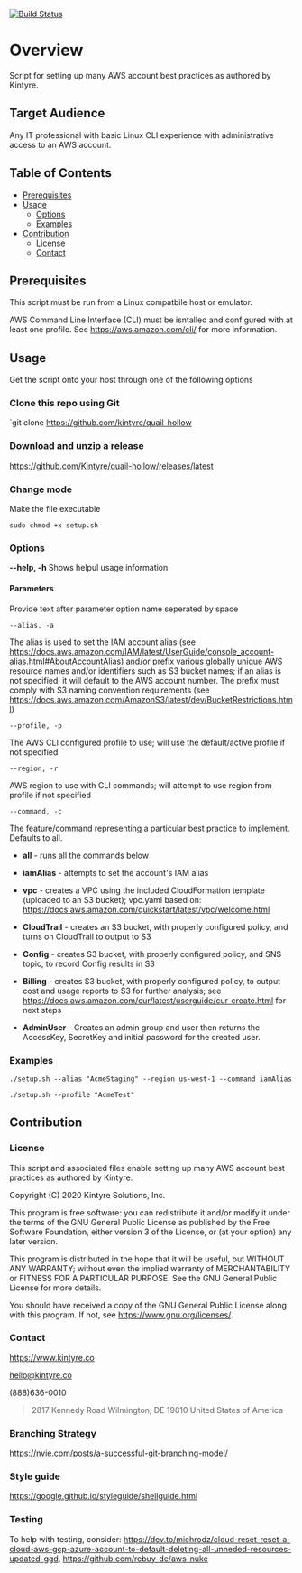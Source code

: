 [![Build Status](https://app.codeship.com/projects/0b7198d0-d64c-0138-2bc6-022c34f98bcc/status?branch=development)](https://app.codeship.com/projects/0b7198d0-d64c-0138-2bc6-022c34f98bcc/status?branch=development)

# Overview

Script for setting up many AWS account best practices as authored by Kintyre.

## Target Audience

Any IT professional with basic Linux CLI experience with administrative access to an AWS account.

## Table of Contents

- [Prerequisites](#Prerequisites)
- [Usage](#Usage)
  - [Options](#Options)
  - [Examples](#Examples)
- [Contribution](#Contribution)
  - [License](#License)
  - [Contact](#Contact)

## Prerequisites

This script must be run from a Linux compatbile host or emulator.

AWS Command Line Interface (CLI) must be isntalled and configured with at least one profile. See <https://aws.amazon.com/cli/> for more information.

## Usage

Get the script onto your host through one of the following options

### Clone this repo using Git

`git clone https://github.com/kintyre/quail-hollow

### Download and unzip a release

<https://github.com/Kintyre/quail-hollow/releases/latest>

### Change mode

Make the file executable

`sudo chmod +x setup.sh`

### Options

**--help, -h**
Shows helpul usage information

#### Parameters

Provide text after parameter option name seperated by space

`--alias, -a`

The alias is used to set the IAM account alias (see <https://docs.aws.amazon.com/IAM/latest/UserGuide/console_account-alias.html#AboutAccountAlias>) and/or prefix various globally unique AWS resource names and/or identifiers such as S3 bucket names; if an alias is not specified, it will default to the AWS account number. The prefix must comply with S3 naming convention requirements (see <https://docs.aws.amazon.com/AmazonS3/latest/dev/BucketRestrictions.html>)

`--profile, -p`

The AWS CLI configured profile to use; will use the default/active profile if not specified

`--region, -r`

AWS region to use with CLI commands; will attempt to use region from profile if not specified

`--command, -c`

The feature/command representing a particular best practice to implement. Defaults to all.

- **all** - runs all the commands below

- **iamAlias** - attempts to set the account's IAM alias

- **vpc** - creates a VPC using the included CloudFormation template (uploaded to an S3 bucket); vpc.yaml based on: https://docs.aws.amazon.com/quickstart/latest/vpc/welcome.html

- **CloudTrail** - creates an S3 bucket, with properly configured policy, and turns on CloudTrail to output to S3

- **Config** - creates S3 bucket, with properly configured policy, and SNS topic, to record Config results in S3

- **Billing** - creates S3 bucket, with properly configured policy, to output cost and usage reports to S3 for further analysis; see https://docs.aws.amazon.com/cur/latest/userguide/cur-create.html for next steps

- **AdminUser** - Creates an admin group and user then returns the AccessKey, SecretKey and initial password for the created user.

### Examples

`./setup.sh --alias "AcmeStaging" --region us-west-1 --command iamAlias`

`./setup.sh --profile "AcmeTest" `

## Contribution

### License

This script and associated files enable setting up many AWS account best practices as authored by Kintyre.

Copyright (C) 2020 Kintyre Solutions, Inc.

This program is free software: you can redistribute it and/or modify it under the terms of the GNU General Public License as published by the Free Software Foundation, either version 3 of the License, or (at your option) any later version.

This program is distributed in the hope that it will be useful, but WITHOUT ANY WARRANTY; without even the implied warranty of MERCHANTABILITY or FITNESS FOR A PARTICULAR PURPOSE. See the GNU General Public License for more details.

You should have received a copy of the GNU General Public License along with this program. If not, see <https://www.gnu.org/licenses/>.

### Contact

<https://www.kintyre.co>

hello@kintyre.co

(888)636-0010

> 2817 Kennedy Road
> Wilmington, DE 19810
> United States of America

### Branching Strategy

<https://nvie.com/posts/a-successful-git-branching-model/>

### Style guide

<https://google.github.io/styleguide/shellguide.html>

### Testing

To help with testing, consider: https://dev.to/michrodz/cloud-reset-reset-a-cloud-aws-gcp-azure-account-to-default-deleting-all-unneded-resources-updated-ggd, https://github.com/rebuy-de/aws-nuke

